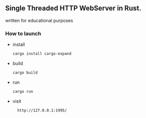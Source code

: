 ## Single Threaded HTTP WebServer in Rust.
written for educational purposes


### How to launch

* install
  ```sh
  cargo install cargo-expand
  ```

* build
  ```sh
  cargo build
  ```

* run
  ```sh
  cargo run
  ```

* visit
  ```sh
    http://127.0.0.1:1995/
  ```